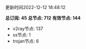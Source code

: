 更新时间2022-12-12 18:48:12

**总订阅: 45**
**总节点: 712**
**有效节点: 144**
- v2ray节点: 137
- ss节点: 1
- trojan节点: 6
